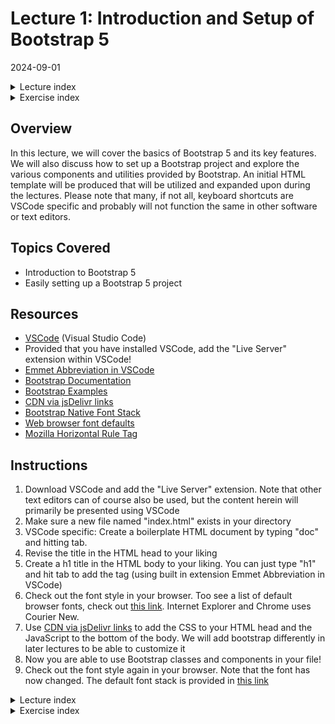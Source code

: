 # Lecture 1: Introduction and Setup of Bootstrap 5
2024-09-01

<!--html_preserve--><details>
  <summary>Lecture index</summary>

- [Lecture 1: Introduction and Setup of Bootstrap 5](/lectures/lecture_01/lecture_01.md)
- [Lecture 2: Typography and Colors](/lectures/lecture_02/lecture_02.md)
- [Lecture 3: Buttons](/lectures/lecture_03/lecture_03.md)
- [Lecture 4: Utility Classes](/lectures/lecture_04/lecture_04.md)
- [Lecture 5: Containers](/lectures/lecture_05/lecture_05.md)
- [Lecture 6: ](/lectures/lecture_06/lecture_06.md)
- [Lecture 7: ](/lectures/lecture_07/lecture_07.md)
- [Lecture 8: ](/lectures/lecture_08/lecture_08.md)
- [Lecture 9: ](/lectures/lecture_09/lecture_09.md)
- [Lecture 10: ](/lectures/lecture_10/lecture_10.md)
- [Lecture 11: ](/lectures/lecture_11/lecture_11.md)
- [Lecture 12: ](/lectures/lecture_12/lecture_12.md)
- [Lecture 13: ](/lectures/lecture_13/lecture_13.md)

</details><!--/html_preserve--><!--html_preserve--><details>
  <summary>Exercise index</summary>

  - [Exercise 1: Introduction to R](/exercises/exercise_01/exercise_01.md)
  - [Exercise 1 Solutions: Introduction to R](/exercises/exercise_01/exercise_01_solutions.md)
  - [Exercise 2: Objects, Data Types, and Variables in R](/exercises/exercise_02/exercise_02.md)
  - [Exercise 2 Solutions: Objects, Data Types, and Variables in R](/exercises/exercise_02/exercise_02_solutions.md)
  - [Exercise 3: Arithmetic Operations in R](/exercises/exercise_03/exercise_03.md)
  - [Exercise 3 Solutions: Arithmetic Operations in R](/exercises/exercise_03/exercise_03_solutions.md)
  - [Exercise 4: Comparison and Logical Operators in R](/exercises/exercise_04/exercise_04.md)
  - [Exercise 4 Solutions: Comparison and Logical Operators in R](/exercises/exercise_04/exercise_04_solutions.md)
  - [Exercise 5: Vectors in R](/exercises/exercise_05/exercise_05.md)
  - [Exercise 5 Solutions: Vectors in R](/exercises/exercise_05/exercise_05_solutions.md)
  - [Exercise 6: List in R](/exercises/exercise_06/exercise_06.md)
  - [Exercise 6 Solutions: List in R](/exercises/exercise_06/exercise_06_solutions.md)
  - [Exercise 7: Matrices in R](/exercises/exercise_07/exercise_07.md)
  - [Exercise 7 Solutions: Matrices in R](/exercises/exercise_07/exercise_07_solutions.md)
  - [Exercise 8: Data Frames in R](/exercises/exercise_08/exercise_08.md)
  - [Exercise 8 Solutions: Data Frames in R](/exercises/exercise_08/exercise_08_solutions.md)
  - [Exercise 9: Functions in R](/exercises/exercise_09/exercise_09.md)
  - [Exercise 9 Solutions: Functions in R](/exercises/exercise_09/exercise_09_solutions.md)
  - [Exercise 10: Indexing using Logical Vectors in R](/exercises/exercise_10/exercise_10.md)
  - [Exercise 10 Solutions: Indexing using Logical Vectors in R](/exercises/exercise_10/exercise_10_solutions.md)
  - [Exercise 11: Factors in R](/exercises/exercise_11/exercise_11.md)
  - [Exercise 11 Solutions: Factors in R](/exercises/exercise_11/exercise_11_solutions.md)
  - [Exercise 12: Control Structures in R](/exercises/exercise_12/exercise_12.md)
  - [Exercise 12 Solutions: Control Structures in R](/exercises/exercise_12/exercise_12_solutions.md)
  - [Exercise 13: A real-world example of using R for data analysis](/exercises/exercise_13/exercise_13.md)
  - [Exercise 13 Solutions: A real-world example of using R for data
  analysis](/exercises/exercise_13/exercise_13_solutions.md)

</details><!--/html_preserve-->


## Overview

In this lecture, we will cover the basics of Bootstrap 5 and its key
features. We will also discuss how to set up a Bootstrap project and explore
the various components and utilities provided by Bootstrap. An initial HTML
template will be produced that will be utilized and expanded upon during the
lectures. Please note that many, if not all, keyboard shortcuts are VSCode
specific and probably will not function the same in other software or text
editors.

## Topics Covered

- Introduction to Bootstrap 5
- Easily setting up a Bootstrap 5 project

## Resources

- [VSCode](https://code.visualstudio.com/) (Visual Studio Code)
- Provided that you have installed VSCode, add the "Live Server" extension
  within VSCode!
- [Emmet Abbreviation in
  VSCode](https://code.visualstudio.com/docs/editor/emmet)
- [Bootstrap
  Documentation](https://getbootstrap.com/docs/5.0/getting-started/introduction/)
- [Bootstrap Examples](https://getbootstrap.com/docs/5.0/examples/)
- [CDN via jsDelivr
  links](https://getbootstrap.com/docs/5.0/getting-started/download/#cdn-via-jsdelivr)
- [Bootstrap Native Font
  Stack](https://getbootstrap.com/docs/5.0/content/reboot/#native-font-stack)
- [Web browser font
  defaults](https://granneman.com/webdev/coding/css/fonts-and-formatting/web-browser-font-defaults)
- [Mozilla Horizontal Rule
  Tag](https://developer.mozilla.org/en-US/docs/Web/HTML/Element/hr)

## Instructions

1. Download VSCode and add the "Live Server" extension. Note that other text
   editors can of course also be used, but the content herein will primarily
   be presented using VSCode
1. Make sure a new file named "index.html" exists in your directory
1. VSCode specific: Create a boilerplate HTML document by typing "doc" and
   hitting tab.
1. Revise the title in the HTML head to your liking
1. Create a h1 title in the HTML body to your liking. You can just type "h1"
   and hit tab to add the tag (using built in extension Emmet Abbreviation in
   VSCode)
1. Check out the font style in your browser. Too see a list of default
   browser fonts, check out [this
   link](https://granneman.com/webdev/coding/css/fonts-and-formatting/web-browser-font-defaults).
   Internet Explorer and Chrome uses Courier New.
1. Use [CDN via jsDelivr
   links](https://getbootstrap.com/docs/5.0/getting-started/download/#cdn-via-jsdelivr)
   to add the CSS to your HTML head and the JavaScript to the bottom of the
   body. We will add bootstrap differently in later lectures to be able to
   customize it
1. Now you are able to use Bootstrap classes and components in your file!
1. Check out the font style again in your browser. Note that the font has now
   changed. The default font stack is provided in [this
   link](https://getbootstrap.com/docs/5.0/content/reboot/#native-font-stack)


<!--html_preserve--><details>
  <summary>Lecture index</summary>

- [Lecture 1: Introduction and Setup of Bootstrap 5](/lectures/lecture_01/lecture_01.md)
- [Lecture 2: Typography and Colors](/lectures/lecture_02/lecture_02.md)
- [Lecture 3: Buttons](/lectures/lecture_03/lecture_03.md)
- [Lecture 4: Utility Classes](/lectures/lecture_04/lecture_04.md)
- [Lecture 5: Containers](/lectures/lecture_05/lecture_05.md)
- [Lecture 6: ](/lectures/lecture_06/lecture_06.md)
- [Lecture 7: ](/lectures/lecture_07/lecture_07.md)
- [Lecture 8: ](/lectures/lecture_08/lecture_08.md)
- [Lecture 9: ](/lectures/lecture_09/lecture_09.md)
- [Lecture 10: ](/lectures/lecture_10/lecture_10.md)
- [Lecture 11: ](/lectures/lecture_11/lecture_11.md)
- [Lecture 12: ](/lectures/lecture_12/lecture_12.md)
- [Lecture 13: ](/lectures/lecture_13/lecture_13.md)

</details><!--/html_preserve--><!--html_preserve--><details>
  <summary>Exercise index</summary>

  - [Exercise 1: Introduction to R](/exercises/exercise_01/exercise_01.md)
  - [Exercise 1 Solutions: Introduction to R](/exercises/exercise_01/exercise_01_solutions.md)
  - [Exercise 2: Objects, Data Types, and Variables in R](/exercises/exercise_02/exercise_02.md)
  - [Exercise 2 Solutions: Objects, Data Types, and Variables in R](/exercises/exercise_02/exercise_02_solutions.md)
  - [Exercise 3: Arithmetic Operations in R](/exercises/exercise_03/exercise_03.md)
  - [Exercise 3 Solutions: Arithmetic Operations in R](/exercises/exercise_03/exercise_03_solutions.md)
  - [Exercise 4: Comparison and Logical Operators in R](/exercises/exercise_04/exercise_04.md)
  - [Exercise 4 Solutions: Comparison and Logical Operators in R](/exercises/exercise_04/exercise_04_solutions.md)
  - [Exercise 5: Vectors in R](/exercises/exercise_05/exercise_05.md)
  - [Exercise 5 Solutions: Vectors in R](/exercises/exercise_05/exercise_05_solutions.md)
  - [Exercise 6: List in R](/exercises/exercise_06/exercise_06.md)
  - [Exercise 6 Solutions: List in R](/exercises/exercise_06/exercise_06_solutions.md)
  - [Exercise 7: Matrices in R](/exercises/exercise_07/exercise_07.md)
  - [Exercise 7 Solutions: Matrices in R](/exercises/exercise_07/exercise_07_solutions.md)
  - [Exercise 8: Data Frames in R](/exercises/exercise_08/exercise_08.md)
  - [Exercise 8 Solutions: Data Frames in R](/exercises/exercise_08/exercise_08_solutions.md)
  - [Exercise 9: Functions in R](/exercises/exercise_09/exercise_09.md)
  - [Exercise 9 Solutions: Functions in R](/exercises/exercise_09/exercise_09_solutions.md)
  - [Exercise 10: Indexing using Logical Vectors in R](/exercises/exercise_10/exercise_10.md)
  - [Exercise 10 Solutions: Indexing using Logical Vectors in R](/exercises/exercise_10/exercise_10_solutions.md)
  - [Exercise 11: Factors in R](/exercises/exercise_11/exercise_11.md)
  - [Exercise 11 Solutions: Factors in R](/exercises/exercise_11/exercise_11_solutions.md)
  - [Exercise 12: Control Structures in R](/exercises/exercise_12/exercise_12.md)
  - [Exercise 12 Solutions: Control Structures in R](/exercises/exercise_12/exercise_12_solutions.md)
  - [Exercise 13: A real-world example of using R for data analysis](/exercises/exercise_13/exercise_13.md)
  - [Exercise 13 Solutions: A real-world example of using R for data
  analysis](/exercises/exercise_13/exercise_13_solutions.md)

</details><!--/html_preserve-->

